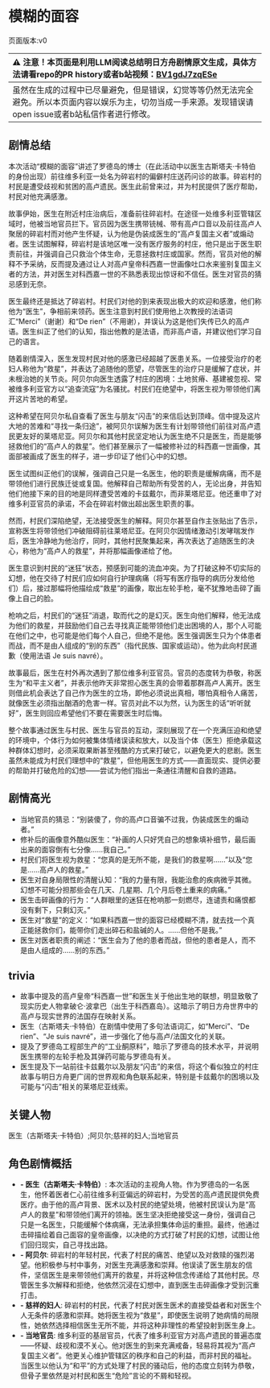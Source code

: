 # 模糊的面容
页面版本:v0
 

| :warning: 注意！本页面是利用LLM阅读总结明日方舟剧情原文生成，具体方法请看repo的PR history或者b站视频：[BV1gdJ7zqESe](https://www.bilibili.com/video/BV1gdJ7zqESe/)         |
|:----------------------------|
| 虽然在生成的过程中已尽量避免，但是错误，幻觉等等仍然无法完全避免。所以本页面内容以娱乐为主，切勿当成一手来源。发现错误请open issue或者b站私信作者进行修改。|



## 剧情总结
本次活动“模糊的面容”讲述了罗德岛的博士（在此活动中以医生古斯塔夫·卡特伯的身份出现）前往维多利亚一处名为碎岩村的偏僻村庄送药问诊的故事。碎岩村的村民是遭受歧视和贫困的高卢遗民。医生此前曾来过，并为村民提供了医疗帮助，村民对他充满感激。

故事伊始，医生在附近村庄治病后，准备前往碎岩村。在途径一处维多利亚管辖区域时，他被当地官员拦下。官员因为医生携带铳械、带有高卢口音以及前往高卢人聚居的碎岩村而对他产生怀疑，认为他是伪装成医生的“高卢复国主义者”或煽动者。医生试图解释，碎岩村是该地区唯一没有医疗服务的村庄，他只是出于医生职责前往，并强调自己只救治个体生命，无意拯救村庄或国家。然而，官员对他的解释不予采纳，反而提及通过让人对高卢皇帝科西嘉一世画像吐口水来鉴别复国主义者的方法，并对医生对科西嘉一世的不熟悉表现出惊讶和不信任。医生对官员的猜忌感到无奈。

医生最终还是抵达了碎岩村。村民们对他的到来表现出极大的欢迎和感激，他们称他为“医生”，争相前来领药。医生注意到村民们使用他上次教授的法语词汇“Merci”（谢谢）和“De rien”（不用谢），并误认为这是他们失传已久的高卢语。医生纠正了他们的认知，指出他教的是法语，而非高卢语，并建议他们学习自己的语言。

随着剧情深入，医生发现村民对他的感激已经超越了医患关系。一位接受治疗的老妇人称他为“救星”，并表达了追随他的愿望，尽管医生的治疗只是缓解了症状，并未根治她的关节炎。阿贝尔向医生透露了村庄的困境：土地贫瘠、基建被忽视、常被维多利亚官方以“追查流寇”为名骚扰。村民们在绝望中，将医生视为带领他们离开这片苦地的希望。

这种希望在阿贝尔私自查看了医生与朋友“闪击”的来信后达到顶峰。信中提及这片大地的苦难和“寻找一条归途”，被阿贝尔误解为医生有计划带领他们前往对高卢遗民更友好的莱塔尼亚。阿贝尔和其他村民坚定地认为医生绝不只是医生，而是能够拯救他们的“高卢人的救星”。他们甚至展示了一幅被修补过的科西嘉一世画像，其面部被画成了医生的样子，进一步印证了他们心中的幻想。

医生试图纠正他们的误解，强调自己只是一名医生，他的职责是缓解病痛，而不是带领他们进行民族迁徙或复国。他解释自己帮助所有受苦的人，无论出身，并告知他们他接下来的目的地是同样遭受苦难的卡兹戴尔，而非莱塔尼亚。他还重申了对维多利亚官员的承诺，不会在碎岩村做出超出医生职责的事。

然而，村民们深陷绝望，无法接受医生的解释。阿贝尔甚至自作主张贴出了告示，宣称医生将带领他们冲破阻碍前往莱塔尼亚。在阿贝尔因情绪激动引发哮喘发作后，医生冷静地为他治疗，同时，其他村民聚集起来，再次表达了追随医生的决心，称他为“高卢人的救星”，并将那幅画像递给了他。

医生意识到村民的“迷狂”状态，预感到可能的流血冲突。为了打破这种不切实际的幻想，他在交待了村民们应如何自行护理病痛（将写有医疗指导的病历分发给他们）后，接过那幅将他描绘成“救星”的画像，取出左轮手枪，毫不犹豫地击碎了画像上自己的脸。

枪响之后，村民们的“迷狂”消退，取而代之的是幻灭。医生向他们解释，他无法成为他们的救星，并鼓励他们自己去寻找真正能带领他们走出困境的人，那个人可能在他们之中，也可能是他们每个人自己，但绝不是他。医生强调医生只为个体患者而战，而不是由人组成的“别的东西”（指代民族、国家或运动）。他为此向村民道歉（使用法语 Je suis navré）。

故事最后，医生在村外再次遇到了那位维多利亚官员。官员的态度转为恭敬，称医生为“和平主义者”，并表示他昨天非常担心医生真的会带着那群高卢人离开。医生则借此机会表达了自己作为医生的立场，即他必须说出真相，哪怕真相令人痛苦，就像医生必须指出酗酒的危害一样。官员对此不以为然，认为医生的话“听听就好”，医生则回应希望他们不要在需要医生时后悔。

整个故事通过医生与村民、医生与官员的互动，深刻展现了在一个充满压迫和绝望的环境中，个体行为如何被集体情绪误读和放大，以及当个体（医生）拒绝承载这种群体幻想时，必须采取果断甚至残酷的方式来打破它，以避免更大的悲剧。医生虽然未能成为村民们理想中的“救星”，但他用医生的方式——直面现实、提供必要的帮助并打破危险的幻想——尝试为他们指出一条通往清醒和自救的道路。
## 剧情高光
- 当地官员的猜忌：“别装傻了，你的高卢口音骗不过我，伪装成医生的煽动者。”
- 修补后的画像意外酷似医生：“补画的人只好凭自己的想象填补细节，最后画出来的面容倒有七分像......我自己。”
- 村民们将医生视为救星：“您真的是无所不能，是我们的救星啊......”以及“您是......高卢人的救星。”
- 医生对自身局限性的清醒认知：“我的力量有限，我能治愈的疾病微乎其微。幻想不可能分担那些会在几天、几星期、几个月后卷土重来的病痛。”
- 医生击碎画像的行为：“人群眼里的迷狂在枪响那一刻燃尽，连谴责和痛恨都没有剩下，只剩幻灭。”
- 医生对“救星”的定义：“如果科西嘉一世的面容已经模糊不清，就去找一个真正能拯救你们，能带你们走出碎石和盐碱的人。......但他不是我。”
- 医生对医者职责的阐述：“医生会为了他的患者而战，但他的患者是人，而不是由人组成的......别的东西。”
## trivia
- 故事中提及的高卢皇帝“科西嘉一世”和医生关于他出生地的联想，明显致敬了现实历史人物拿破仑·波拿巴（出生于科西嘉岛）。这暗示了明日方舟世界中的高卢与现实世界的法国存在映射关系。
- 医生（古斯塔夫·卡特伯）在剧情中使用了多句法语词汇，如“Merci”、“De rien”、“Je suis navré”，进一步强化了他与高卢/法国文化的关联。
- 提及了罗德岛工程部生产的“工业酮原料”，暗示了罗德岛的技术水平，并说明医生携带的左轮手枪及其弹药可能与罗德岛有关。
- 医生提及下一站前往卡兹戴尔以及朋友“闪击”的来信，将这个看似独立的村庄故事与明日方舟更广阔的世界观和角色联系起来，特别是卡兹戴尔的困境以及可能与“闪击”相关的莱塔尼亚线索。
## 关键人物
医生（古斯塔夫·卡特伯）;阿贝尔;慈祥的妇人;当地官员
## 角色剧情概括
-   **- 医生（古斯塔夫·卡特伯）**: 本次活动的主视角人物。作为罗德岛的一名医生，他怀着医者仁心前往维多利亚偏远的碎岩村，为受苦的高卢遗民提供免费医疗。由于他的高卢背景、医术以及村民的绝望处境，他被村民误认为是“高卢人的救星”和带领他们离开的领袖。医生坚决拒绝接受这一身份，强调自己只是一名医生，只能缓解个体病痛，无法承担集体命运的重担。最终，他通过击碎描绘着自己面容的皇帝画像，以决绝的方式打破了村民的幻想，试图让他们回归现实，自己寻找出路。
-   **- 阿贝尔**: 碎岩村的年轻村民，代表了村民的痛苦、绝望以及对救赎的强烈渴望。他积极参与村中事务，对医生充满感激和崇拜。他误读了医生朋友的信件，坚信医生是来带领他们离开的救星，并将这种信念传递给了其他村民。尽管医生多次解释和拒绝，他依然沉浸在幻想中，直到医生击碎画像才受到沉重打击。
-   **- 慈祥的妇人**: 碎岩村的村民，代表了村民对医生医术的直接受益者和对医生个人无条件的感激和崇拜。她将医生视为“救星”，即使医生说明了她病情的局限性，她依然选择相信医生无所不能，并将这种非理性的希望投射到医生身上。
-   **- 当地官员**: 维多利亚的基层官员，代表了维多利亚官方对高卢遗民的普遍态度——怀疑、歧视和漠不关心。他对医生的到来充满戒备，轻易将其视为“高卢复国主义者”。他更关心维护管辖区的秩序和自己的利益，而非村民的福祉。当医生以他认为“和平”的方式处理了村民的骚动后，他的态度立刻转为恭敬，但骨子里依然是对村民和医生“危险”言论的不屑和轻视。